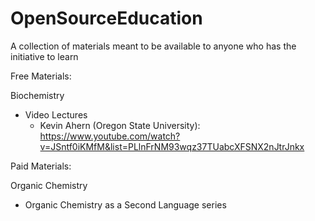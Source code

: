 # OpenSourceEducation
A collection of materials meant to be available to anyone who has the initiative to learn 

Free Materials: 

Biochemistry
  * Video Lectures
      * Kevin Ahern (Oregon State University): https://www.youtube.com/watch?v=JSntf0iKMfM&list=PLlnFrNM93wqz37TUabcXFSNX2nJtrJnkx 
      

Paid Materials: 


Organic Chemistry
  * Organic Chemistry as a Second Language series 
